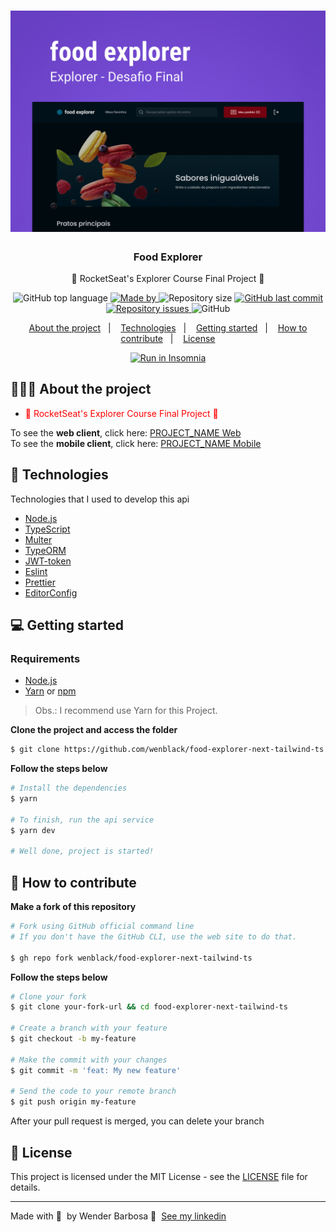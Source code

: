 <h1 align="center">
	<img alt="Logo" src="./public/demo.png" width="700px" />
</h1>

<h3 align="center">
  Food Explorer
</h3>

<p align="center">
🏁 RocketSeat's Explorer Course Final Project 🏁
</p>


<p align="center">
  <img alt="GitHub top language" src="https://img.shields.io/github/languages/top/wenblack/food-explorer-next-tailwind-ts">
  <a href="https://www.linkedin.com/in/wenblack/">
    <img alt="Made by" src="https://img.shields.io/badge/made%20by-Wender%20Barbosa-gree">
  </a>
  <img alt="Repository size" src="https://img.shields.io/github/repo-size/wenblack/food-explorer-next-tailwind-ts">
  <a href="https://github.com/wenblack/food-explorer-next-tailwind-ts/commits/master">
    <img alt="GitHub last commit" src="https://img.shields.io/github/last-commit/wenblack/food-explorer-next-tailwind-ts">
  </a>
  <a href="https://github.com/wenblack/food-explorer-next-tailwind-ts/issues">
    <img alt="Repository issues" src="https://img.shields.io/github/issues/wenblack/food-explorer-next-tailwind-ts">
  </a>
  <img alt="GitHub" src="https://img.shields.io/github/license/wenblack/food-explorer-next-tailwind-ts">
</p>

<p align="center">
  <a href="#-about-the-project">About the project</a>&nbsp;&nbsp;&nbsp;|&nbsp;&nbsp;&nbsp;
  <a href="#-technologies">Technologies</a>&nbsp;&nbsp;&nbsp;|&nbsp;&nbsp;&nbsp;
  <a href="#-getting-started">Getting started</a>&nbsp;&nbsp;&nbsp;|&nbsp;&nbsp;&nbsp;
  <a href="#-how-to-contribute">How to contribute</a>&nbsp;&nbsp;&nbsp;|&nbsp;&nbsp;&nbsp;
  <a href="#-license">License</a>
</p>

<p id="insomniaButton" align="center">
  <a href="" target="_blank"><img src="https://insomnia.rest/images/run.svg" alt="Run in Insomnia"></a>
</p>

## 👨🏻‍💻 About the project

- <p style="color: red;">🏁 RocketSeat's Explorer Course Final Project 🏁</p>

To see the **web client**, click here: [PROJECT_NAME Web](https://github/wenblack/food-explorer-next-tailwind-ts)</br>
To see the **mobile client**, click here: [PROJECT_NAME Mobile](https://github/wenblack/food-explorer-next-tailwind-ts)

## 🚀 Technologies

Technologies that I used to develop this api

- [Node.js](https://nodejs.org/en/)
- [TypeScript](https://www.typescriptlang.org/)
- [Multer](https://github.com/expressjs/multer)
- [TypeORM](https://typeorm.io/#/)
- [JWT-token](https://jwt.io/)
- [Eslint](https://eslint.org/)
- [Prettier](https://prettier.io/)
- [EditorConfig](https://editorconfig.org/)

## 💻 Getting started

### Requirements

- [Node.js](https://nodejs.org/en/)
- [Yarn](https://classic.yarnpkg.com/) or [npm](https://www.npmjs.com/)

> Obs.: I recommend use Yarn for this Project.

**Clone the project and access the folder**

```bash
$ git clone https://github.com/wenblack/food-explorer-next-tailwind-ts.git && cd food-explorer-next-tailwind-ts
```

**Follow the steps below**

```bash
# Install the dependencies
$ yarn

# To finish, run the api service
$ yarn dev

# Well done, project is started!
```

## 🤔 How to contribute

**Make a fork of this repository**

```bash
# Fork using GitHub official command line
# If you don't have the GitHub CLI, use the web site to do that.

$ gh repo fork wenblack/food-explorer-next-tailwind-ts
```

**Follow the steps below**

```bash
# Clone your fork
$ git clone your-fork-url && cd food-explorer-next-tailwind-ts

# Create a branch with your feature
$ git checkout -b my-feature

# Make the commit with your changes
$ git commit -m 'feat: My new feature'

# Send the code to your remote branch
$ git push origin my-feature
```

After your pull request is merged, you can delete your branch

## 📝 License

This project is licensed under the MIT License - see the [LICENSE](LICENSE) file for details.

---

Made with 💜 &nbsp;by Wender Barbosa 👋 &nbsp;[See my linkedin](https://www.linkedin.com/in/wenblack/)